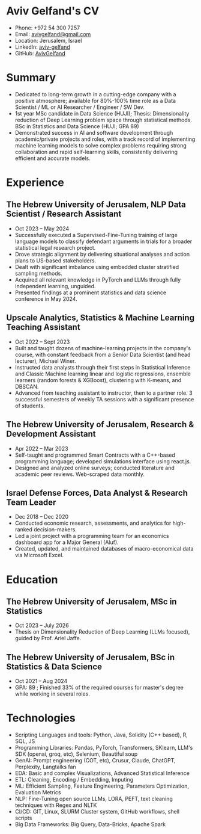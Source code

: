 
<!-- Remove above in src/markdown/Header.j2.md not in README.md -->
# Aviv Gelfand's CV

- Phone: +972 54 300 7257
- Email: [avivgelfand@gmail.com](mailto:avivgelfand@gmail.com)
- Location: Jerusalem, Israel
- LinkedIn: [aviv-gelfand](https://linkedin.com/in/aviv-gelfand)
- GitHub: [AvivGelfand](https://github.com/AvivGelfand)


# Summary

- Dedicated to long-term growth in a cutting-edge company with a positive atmosphere; available for 80%-100% time role as a Data Scientist / ML or AI Researcher / Engineer / SW Dev.
- 1st year MSc candidate in Data Science (HUJI); Thesis: Dimensionality reduction of Deep Learning problem space through statistical methods. BSc in Statistics and Data Science (HUJI; GPA 89)
- Demonstrated success in AI and software development through academic/private projects and roles, with a track record of implementing machine learning models to solve complex problems requiring strong collaboration and rapid self-learning skills, consistently delivering efficient and accurate models.
# Experience

## The Hebrew University of Jerusalem, NLP Data Scientist / Research Assistant

- Oct 2023 – May 2024
- Successfully executed a Supervised-Fine-Tuning training of large language models to classify defendant arguments in trials for a broader statistical legal research project.
- Drove strategic alignment by delivering situational analyses and action plans to US-based stakeholders.
- Dealt with significant imbalance using embedded cluster stratified sampling methods.
- Acquired all relevant knowledge in PyTorch and LLMs through fully independent learning, unguided.
- Presented findings at a prominent statistics and data science conference in May 2024.

## Upscale Analytics, Statistics & Machine Learning Teaching Assistant

- Oct 2022 – Sept 2023
- Built and taught dozens of machine-learning projects in the company's course, with constant feedback from a Senior Data Scientist (and head lecturer), Michael Winer.
- Instructed data analysts through their first steps in Statistical Inference and Classic Machine learning linear and logistic regressions, ensemble learners (random forests & XGBoost), clustering with K-means, and DBSCAN.
- Advanced from teaching assistant to instructor, then to a partner role. 3 successful semesters of weekly TA sessions with a significant presence of students.

## The Hebrew University of Jerusalem, Research & Development Assistant

- Apr 2022 – Mar 2023
- Self-taught and programmed Smart Contracts with a C++-based programming language; developed simulations interface using react.js.
- Designed and analyzed online surveys; conducted literature and academic peer reviews. Web-scraped data monthly.

## Israel Defense Forces, Data Analyst & Research Team Leader

- Dec 2018 – Dec 2020
- Conducted economic research, assessments, and analytics for high-ranked decision-makers.
- Led a joint project with a programming team for an economics dashboard app for a Major General (Aluf).
- Created, updated, and maintained databases of macro-economical data via Microsoft Excel.

# Education

## The Hebrew University of Jerusalem, MSc in Statistics

- Oct 2023 – July 2026
- Thesis on Dimensionality Reduction of Deep Learning (LLMs focused), guided by Prof. Ariel Jaffe.

## The Hebrew University of Jerusalem, BSc in Statistics & Data Science

- Oct 2021 – Aug 2024
- GPA: 89 ; Finished 33% of the required courses for master's degree while working in several roles.

# Technologies

- Scripting Languages and tools: Python, Java, Solidity (C++ based), R, SQL, JS
- Programming Libraries: Pandas, PyTorch, Transformers, SKlearn, LLM's SDK (openai, groq, etc), Selenium, Beautiful soup
- GenAI: Prompt engineering (COT, etc), Crusur, Claude, ChatGPT, Perplexity, Langtalks fan
- EDA: Basic and complex Visualizations, Advanced Statistical Inference
- ETL: Cleaning, Encoding / Embedding, Imputing
- ML: Efficient Sampling, Feature Engineering, Parameters Optimization, Evaluation Metrics
- NLP: Fine-Tuning open source LLMs, LORA, PEFT, text cleaning techniques with Regex and NLTK
- CI/CD: GIT, Linux, SLURM Cluster system, GitHub workflows, shell scripts
- Big Data Frameworks: Big Query, Data-Bricks, Apache Spark
